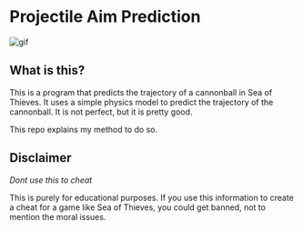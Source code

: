 # Projectile Aim Prediction
![gif](./PredictionShowcaseSmall.gif)

## What is this?
This is a program that predicts the trajectory of a cannonball in Sea of Thieves. It uses a simple physics model to predict the trajectory of the cannonball. It is not perfect, but it is pretty good.

This repo explains my method to do so.

## Disclaimer
_Dont use this to cheat_

This is purely for educational purposes. If you use this information to create a cheat for a game like Sea of Thieves, you could get banned, not to mention the moral issues.
